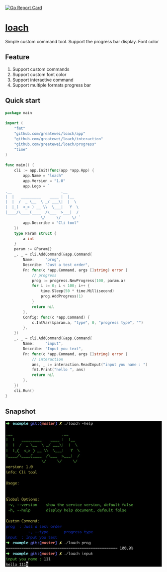 [![Go Report Card](https://goreportcard.com/badge/github.com/greatewei/loach)](https://goreportcard.com/report/github.com/greatewei/loach)
# [loach](https://github.com/greatewei/loach)
Simple custom command tool. Support the progress bar display. Font color

## Feature
1. Support custom commands
2. Support custom font color
3. Support interactive command
4. Support multiple formats progress bar


## Quick start
```go
package main

import (
	"fmt"
	"github.com/greatewei/loach/app"
	"github.com/greatewei/loach/interaction"
	"github.com/greatewei/loach/progress"
	"time"
)

func main() {
	cli := app.Init(func(app *app.App) {
		app.Name = "loach"
		app.Version = "1.0"
		app.Logo = `
.__                      .__     
|  |   _________    ____ |  |__  
|  |  /  _ \__  \ _/ ___\|  |  \ 
|  |_(  <_> ) __ \\  \___|   Y  \
|____/\____(____  /\___  >___|  /
                \/     \/     \/ `
		app.Describe = "Cli tool"
	})
	type Param struct {
		a int
	}
	param := &Param{}
	_, _ = cli.AddCommand(&app.Command{
		Name:     "prog",
		Describe: "Just a test order",
		Fn: func(c *app.Command, args []string) error {
			// progress
			prog := progress.NewProgress(100, param.a)
			for i := 0; i < 100; i++ {
				time.Sleep(50 * time.Millisecond)
				prog.AddProgress(1)
			}
			return nil
		},
		Config: func(c *app.Command) {
			c.IntVar(&param.a, "type", 0, "progress type", "")
		},
	})
	_, _ = cli.AddCommand(&app.Command{
		Name:     "input",
		Describe: "Input you text",
		Fn: func(c *app.Command, args []string) error {
			// interaction
			ans, _ := interaction.ReadInput("input you name : ")
			fmt.Print("hello ", ans)
			return nil
		},
	})
	cli.Run()
}

```

## Snapshot
<img src="./example/images/20220127155448.jpg" width="600" />

